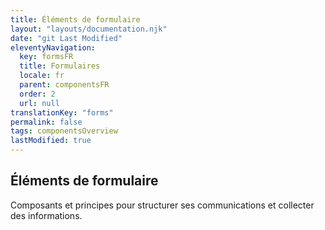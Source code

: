 ```yaml
---
title: Éléments de formulaire
layout: "layouts/documentation.njk"
date: "git Last Modified"
eleventyNavigation:
  key: formsFR
  title: Formulaires
  locale: fr
  parent: componentsFR
  order: 2
  url: null
translationKey: "forms"
permalink: false
tags: componentsOverview
lastModified: true
---
```


## Éléments de formulaire

Composants et principes pour structurer ses communications et collecter des informations.
